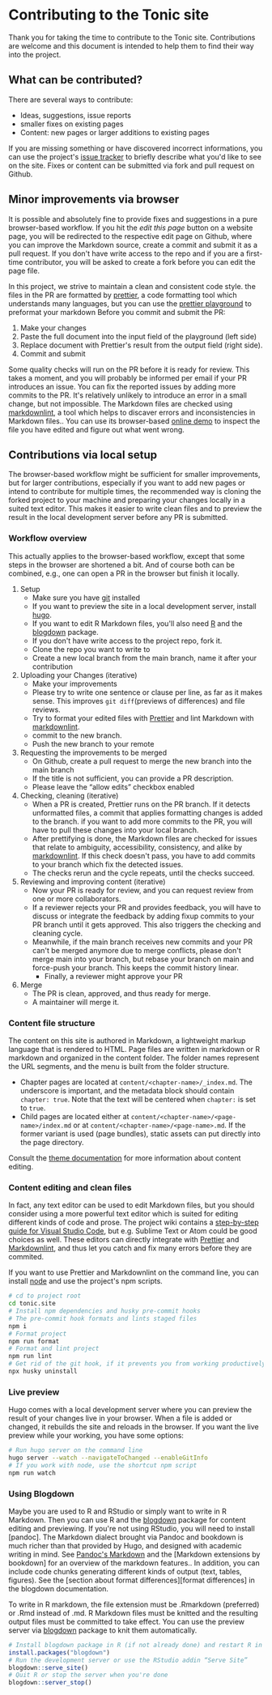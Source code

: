 # Contributing to the Tonic site

Thank you for taking the time to contribute to the Tonic site.
Contributions are welcome and this document is intended to help them to find their way into the project.

## What can be contributed?

There are several ways to contribute:

- Ideas, suggestions, issue reports
- smaller fixes on existing pages
- Content: new pages or larger additions to existing pages

If you are missing something or have discovered incorrect informations,
you can use the project's [issue tracker] to briefly describe what you'd like to see on the site.
Fixes or content can be submitted via fork and pull request on Github.

## Minor improvements via browser

It is possible and absolutely fine to provide fixes and suggestions in a pure browser-based workflow.
If you hit the _edit this page_ button on a website page, you will be redirected to the respective edit page on Github,
where you can improve the Markdown source, create a commit and submit it as a pull request.
If you don't have write access to the repo and if you are a first-time contributor, you will be asked to create a fork before you can edit the page file.

In this project, we strive to maintain a clean and consistent code style.
the files in the PR are formatted by [prettier], a code formatting tool which understands many languages,
but you can use the [prettier playground] to preformat your markdown Before you commit and submit the PR:

1. Make your changes
2. Paste the full document into the input field of the playground (left side)
3. Replace document with Prettier's result from the output field (right side).
4. Commit and submit

Some quality checks will run on the PR before it is ready for review.
This takes a moment, and you will probably be informed per email if your PR introduces an issue.
You can fix the reported issues by adding more commits to the PR.
It's relatively unlikely to introduce an error in a small change, but not impossible.
The Markdown files are checked using [markdownlint], a tool which helps to discaver errors and inconsistencies in Markdown files..
You can use its browser-based [online demo][markdownlint-demo] to inspect the file you have edited and figure out what went wrong.

## Contributions via local setup

The browser-based workflow might be sufficient for smaller improvements, but for larger contributions,
especially if you want to add new pages or intend to contribute for multiple times,
the recommended way is cloning the forked project to your machine and preparing your changes locally in a suited text editor.
This makes it easier to write clean files and to preview the result in the local development server before any PR is submitted.

### Workflow overview

This actually applies to the browser-based workflow, except that some steps in the browser are shortened a bit.
And of course both can be combined, e.g., one can open a PR in the browser but finish it locally.

1. Setup
   - Make sure you have [git] installed
   - If you want to preview the site in a local development server, install [hugo].
   - If you want to edit R Markdown files, you'll also need [R] and the [blogdown] package.
   - If you don't have write access to the project repo, fork it.
   - Clone the repo you want to write to
   - Create a new local branch from the main branch, name it after your contribution
2. Uploading your Changes (iterative)
   - Make your improvements
   - Please try to write one sentence or clause per line, as far as it makes sense. This improves `git diff`(previews of differences) and file reviews.
   - Try to format your edited files with [Prettier] and lint Markdown with [markdownlint].
   - commit to the new branch.
   - Push the new branch to your remote
3. Requesting the improvements to be merged
   - On Github, create a pull request to merge the new branch into the main branch
   - If the title is not sufficient, you can provide a PR description.
   - Please leave the “allow edits” checkbox enabled
4. Checking, cleaning (iterative)
   - When a PR is created, Prettier runs on the PR branch.
     If it detects unformatted files, a commit that applies formatting changes is added to the branch.
     if you want to add more commits to the PR, you will have to pull these changes into your local branch.
   - After prettifying is done, the Markdown files are checked for issues that relate to ambiguity, accessibility, consistency, and alike by [markdownlint].
     If this check doesn't pass, you have to add commits to your branch which fix the detected issues.
   - The checks rerun and the cycle repeats, until the checks succeed.
5. Reviewing and improving content (iterative)
   - Now your PR is ready for review, and you can request review from one or more collaborators.
   - If a reviewer rejects your PR and provides feedback, you will have to discuss or integrate the feedback
     by adding fixup commits to your PR branch until it gets approved.
     This also triggers the checking and cleaning cycle.
   - Meanwhile, if the main branch receives new commits and your PR can't be merged anymore due to merge conflicts,
     please don't merge main into your branch, but rebase your branch on main and force-push your branch.
     This keeps the commit history linear.
     - Finally, a reviewer might approve your PR
6. Merge
   - The PR is clean, approved, and thus ready for merge.
   - A maintainer will merge it.

### Content file structure

The content on this site is authored in Markdown, a lightweight markup language that is rendered to HTML.
Page files are written in markdown or R markdown and organized in the content folder.
The folder names represent the URL segments, and the menu is built from the folder structure.

- Chapter pages are located at `content/<chapter-name>/_index.md`.
  The underscore is important, and the metadata block should contain `chapter: true`.
  Note that the text will be centered when `chapter:` is set to `true`.
- Child pages are located either at `content/<chapter-name>/<page-name>/index.md` or at `content/<chapter-name>/<page-name>.md`.
  If the former variant is used (page bundles), static assets can put directly into the page directory.

Consult the [theme documentation] for more information about content editing.

### Content editing and clean files

In fact, any text editor can be used to edit Markdown files,
but you should consider using a more powerful text editor which is suited for editing different kinds of code and prose.
The project wiki contains a [step-by-step guide for Visual Studio Code][vscode-guide],
but e.g. Sublime Text or Atom could be good choices as well.
These editors can directly integrate with [Prettier] and [Markdownlint],
and thus let you catch and fix many errors before they are commited.

If you want to use Prettier and Markdownlint on the command line, you can install [node] and use the project's npm scripts.

```bash
# cd to project root
cd tonic.site
# Install npm dependencies and husky pre-commit hooks
# The pre-commit hook formats and lints staged files
npm i
# Format project
npm run format
# Format and lint project
npm run lint
# Get rid of the git hook, if it prevents you from working productively
npx husky uninstall
```

### Live preview

Hugo comes with a local development server where you can preview the result of your changes live in your browser.
When a file is added or changed, it rebuilds the site and reloads in the browser.
If you want the live preview while your working, you have some options:

```bash
# Run hugo server on the command line
hugo server --watch --navigateToChanged --enableGitInfo
# If you work with node, use the shortcut npm script
npm run watch
```

### Using Blogdown

Maybe you are used to R and RStudio or simply want to write in R Markdown.
Then you can use R and the [blogdown] package for content editing and previewing.
If you're not using RStudio, you will need to install [pandoc].
The Markdown dialect brought via Pandoc and bookdown is much richer than that provided by Hugo, and designed with academic writing in mind.
See [Pandoc's Markdown] and the [Markdown extensions by bookdown] for an overview of the markdown features..
In addition, you can include code chunks generating different kinds of output (text, tables, figures).
See the [section about format differences][format differences] in the blogdown documentation.

To write in R markdown, the file extension must be .Rmarkdown (preferred) or .Rmd instead of .md.
R Markdown files must be knitted and the resulting output files must be committed to take effect.
You can use the preview server via [blogdown] package to knit them automatically.

```r
# Install blogdown package in R (if not already done) and restart R in the project root
install.packages("blogdown")
# Run the development server or use the RStudio addin “Serve Site”
blogdown::serve_site()
# Quit R or stop the server when you're done
blogdown::server_stop()
```

[blogdown]: https://github.com/rstudio/blogdown
[git]: https://git-scm.com
[hugo]: https://gohugo.io/
[issue tracker]: https://github.com/tonic-team/tonic.site/issues
[markdownlint]: https://github.com/DavidAnson/markdownlint
[markdownlint-demo]: https://dlaa.me/markdownlint/
[node]: https://nodejs.org
[pandoc's markdown]: https://pandoc.org/MANUAL.html#pandocs-markdown
[prettier]: https://prettier.io
[prettier playground]: https://prettier.io/playground/#N4Igxg9gdgLgprEAuEAJOBDAJnATgHSgF4TTDCB9AGQggGsAaCgAkh2YCMAbCMOgZ2YZccZgDMIuALYYY8LMwBUMWgEJF5KAAMdzAFb9CYgK5QwMAJbRmFnLAswAngAoAHgEpmwZiJjHcUMyuzAC+hDpamgAKFjwwAD4Agha4AA6SCagQ-oZQALR58UgFSPElhABSEAAWgQAiEHDxAMoA0gDi8QCMAMw9AByVGFCiAEqN8RUAYq3xPV0ALJp5zCtrqxvrW5ubmgDUzFQW-DCEzAcA7g7VQswA2lwWUHQAuszOAPQqH-wQUnAXap4ODuQgHYYKO7DCAwIG4ZjQOAvTRne7Q2F4BEjF5IZjMapyVJID4fOCuDBSVJcOAAOkgUmYAHIAKLkynU5iWGDUxmaGgiBkWVL8YwMrAQHjw-gOIT-GAMVjQfhwcxwPzw7BC45gJ4Ac2YcEeMBphAAwv4MBwHP5FVBlar1cwZK4LFJjIJcMd3QrlQpna73ZzDVxA5YzLZTDADcaQAwQBBUpYlchQMJcBALlFhAh+MgQBguBcMI5c3GOLgMHw1c1UpW9cgYLhjHA43ApBw4FgcFgqMNdcYMLq4FNJDI5PWUBhjCpYyACVIuAB1aoOOD8WtgODNHMOCwANwcjjzYH4pZAT2VuBgUQrupkyDEBeVcYMrgAQhWqzBmhS4EcRg+T4tiAr7NHq1IAIrGDCcCAVwz4gLWuCXnmMi4HQ4oXFAs6pJ6sCLrYsLIP0AAMca4RAyqLhWqR5rha54HusFxgAjtB8A3gmuaTvweQjJ2naziIbEpHAN6DveSCPvBwHKlIFgNk2sngXAUEwXBCEwJaBFYERSAAExxo2GCxHqpp-JJIBrgArLO7pwAAKpa3HSQhe7NgAklAdjfmAnqJok3nNE41IaXAIQhEAA
[r]: https://cran.r-project.org
[rstudio]: https://www.rstudio.com/products/rstudio/download/#download
[theme documentation]: https://themes.gohugo.io//theme/hugo-theme-learn/en
[vscode]: https://code.visualstudio.com
[vscode-guide]: https://github.com/tonic-team/tonic.site/wiki/How-to-edit-Markdown-files-using-Visual-Studio-Code
